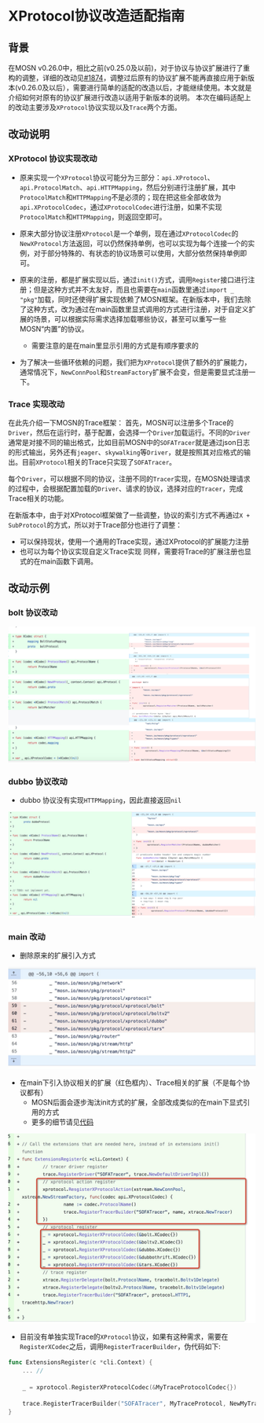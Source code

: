 # XProtocol协议改造适配指南

## 背景

在MOSN v0.26.0中，相比之前(v0.25.0及以前)，对于协议与协议扩展进行了重构的调整，详细的改动见[#1874](https://github.com/mosn/mosn/pull/1874)，调整过后原有的协议扩展不能再直接应用于新版本(v0.26.0及以后），需要进行简单的适配的改造以后，才能继续使用。本文就是介绍如何对原有的协议扩展进行改造以适用于新版本的说明。
本次在编码适配上的改动主要涉及`XProtocol`协议实现以及`Trace`两个方面。

## 改动说明

### XProtocol 协议实现改动

+ 原来实现一个`XProtocol`协议可能分为三部分：`api.XProtocol`、`api.ProtocolMatch`、`api.HTTPMapping`，然后分别进行注册扩展，其中`ProtocolMatch`和`HTTPMapping`不是必须的；现在把这些全部收敛为`api.XProtocolCodec`，通过`XProtocolCodec`进行注册，如果不实现`ProtocolMatch`和`HTTPMapping`，则返回空即可。

+ 原来大部分协议注册`XProtocol`是一个单例，现在通过`XProtocolCodec`的`NewXProtocol`方法返回，可以仍然保持单例，也可以实现为每个连接一个的实例，对于部分特殊的、有状态的协议场景可以使用，大部分依然保持单例即可。

+ 原来的注册，都是扩展实现以后，通过`init()`方式，调用`Register`接口进行注册；但是这种方式并不太友好，而且也需要在`main`函数里通过`import _ "pkg"`加载，同时还使得扩展实现依赖了MOSN框架。在新版本中，我们去除了这种方式，改为通过在main函数里显式调用的方式进行注册，对于自定义扩展的场景，可以根据实际需求选择加载哪些协议，甚至可以重写一些MOSN“内置”的协议。
  +   需要注意的是在main里显示引用的方式是有顺序要求的

+ 为了解决一些循环依赖的问题，我们把为`XProtocol`提供了额外的扩展能力，通常情况下，`NewConnPool`和`StreamFactory`扩展不会变，但是需要显式注册一下。

### Trace 实现改动

在此先介绍一下MOSN的Trace框架：
首先，MOSN可以注册多个Trace的`Driver`，然后在运行时，基于配置，会选择一个`Driver`加载运行。不同的`Driver`通常是对接不同的输出格式，比如目前MOSN中的`SOFATracer`就是通过json日志的形式输出，另外还有`jeager`、`skywalking`等`Driver`，就是按照其对应格式的输出。目前`XProtocol`相关的Trace只实现了`SOFATracer`。

每个`Driver`，可以根据不同的协议，注册不同的`Tracer`实现，在MOSN处理请求的过程中，会根据配置加载的`Driver`、请求的协议，选择对应的`Tracer`，完成Trace相关的功能。

在新版本中，由于对XProtocol框架做了一些调整，协议的索引方式不再通过`X + SubProtocol`的方式，所以对于Trace部分也进行了调整：
+ 可以保持现状，使用一个通用的Trace实现，通过XProtocol的扩展能力注册
+ 也可以为每个协议实现自定义Trace实现
同样，需要将Trace的扩展注册也显式的在main函数下调用。

## 改动示例

### bolt 协议改动

![boltdiff](./assets/v0.26.0/boltdiff.jpg)

### dubbo 协议改动

+ dubbo 协议没有实现`HTTPMapping`，因此直接返回`nil`

![dubbodiff](./assets/v0.26.0/dubbodiff.jpg)

### main 改动

+ 删除原来的扩展引入方式

![init](./assets/v0.26.0/delete_init.png)

+ 在main下引入协议相关的扩展（红色框内）、Trace相关的扩展（不是每个协议都有）
  + MOSN后面会逐步淘汰init方式的扩展，全部改成类似的在main下显式引用的方式
  + 更多的细节请见[代码](https://github.com/mosn/mosn/blob/master/cmd/mosn/main/control.go#L228)
 
![main](./assets/v0.26.0/main.png)

+ 目前没有单独实现Trace的`XProtocol`协议，如果有这种需求，需要在`RegisterXCodec`之后，调用`RegisterTracerBuilder`，伪代码如下:

```Go
func ExtensionsRegister(c *cli.Context) {
	... //

	_ = xprotocol.RegisterXProtocolCodec(&MyTraceProtocolCodec{})

	trace.RegisterTracerBuilder("SOFATracer", MyTraceProtocol, NewMyTraceProtocolTracer)
}
```
